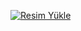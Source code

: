 <a href="https://hizliresim.com/gibee79"><img src="https://i.hizliresim.com/gibee79.jpg" alt="Resim Yükle"></a>
